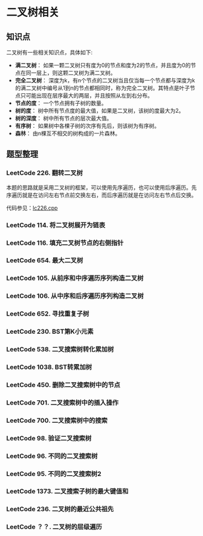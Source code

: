 # 二叉树相关

## 知识点

二叉树有一些相关知识点，具体如下:
- **满二叉树**： 如果一颗二叉树只有度为0的节点和度为2的节点，并且度为0的节点在同一层上，则这颗二叉树为满二叉树。
- **完全二叉树**： 深度为k，有n个节点的二叉树当且仅当每一个节点都与深度为k的满二叉树中编号从1到n的节点都相同时，称为完全二叉树。其特点是叶子节点只可能出现在层序最大的两层，并且按照从左到右分布。
- **节点的度**： 一个节点拥有子树的数量。
- **树的度**： 树中所有节点度的最大值，如果是二叉树，该树的度最大为2。
- **树的深度**： 树中所有节点的层次最大值。
- **有序树**： 如果树中各棵子树的次序有先后，则该树为有序树。
- **森林**： 由n棵互不相交的树构成的一片森林。

## 题型整理

### LeetCode 226. 翻转二叉树

本题的思路就是采用二叉树的框架，可以使用先序遍历，也可以使用后序遍历。先序遍历就是在访问左右节点前交换左右，而后序遍历就是在访问左右节点后交换。

代码参见：[lc226.cpp](../LeetCode/Code/BinaryTree/lc226.cpp)

### LeetCode 114. 将二叉树展开为链表

### LeetCode 116. 填充二叉树节点的右侧指针

### LeetCode 654. 最大二叉树

### LeetCode 105. 从前序和中序遍历序列构造二叉树

### LeetCode 106. 从中序和后序遍历序列构造二叉树

### LeetCode 652. 寻找重复子树

### LeetCode 230. BST第K小元素

### LeetCode 538. 二叉搜索树转化累加树

### LeetCode 1038. BST转累加树

### LeetCode 450. 删除二叉搜索树中的节点

### LeetCode 701. 二叉搜索树中的插入操作

### LeetCode 700. 二叉搜索树中的搜索

### LeetCode 98. 验证二叉搜索树

### LeetCode 96. 不同的二叉搜索树

### LeetCode 95. 不同的二叉搜索树2

### LeetCode 1373. 二叉搜索子树的最大键值和

### LeetCode 236. 二叉树的最近公共祖先

### LeetCode ？？. 二叉树的层级遍历










